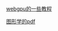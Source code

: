 [webgpu的一些教程](https://github.com/puxiao/webgpu-tutorial/blob/main/02%20%E5%A6%82%E4%BD%95%E5%9C%A8%E6%B5%8F%E8%A7%88%E5%99%A8%E4%B8%AD%E8%B0%83%E8%AF%95WebGPU%EF%BC%9F.md)

[图形学的pdf](https://github.com/yyc-git/MyData/tree/master/3d)
